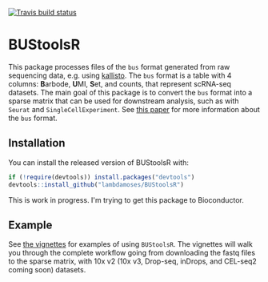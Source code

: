 [![Travis build status](https://travis-ci.org/lambdamoses/BUStoolsR.svg?branch=master)](https://travis-ci.org/lambdamoses/BUStoolsR)

# BUStoolsR

This package processes files of the `bus` format generated from raw sequencing data, e.g. using [kallisto](http://pachterlab.github.io/kallisto/). The `bus` format is a table with 4 columns: **B**arbode, **U**MI, **S**et, and counts, that represent scRNA-seq datasets. The main goal of this package is to convert the `bus` format into a sparse matrix that can be used for downstream analysis, such as with `Seurat` and `SingleCellExperiment`. See [this paper](https://www.biorxiv.org/content/early/2018/11/21/472571) for more information about the `bus` format.

## Installation

You can install the released version of BUStoolsR with:

``` r
if (!require(devtools)) install.packages("devtools")
devtools::install_github("lambdamoses/BUStoolsR")
```

This is work in progress. I'm trying to get this package to Bioconductor.

## Example
See [the vignettes](https://github.com/lambdamoses/BUStoolsR_notebooks) for examples of using `BUStoolsR`. The vignettes will walk you through the complete workflow going from downloading the fastq files to the sparse matrix, with 10x v2 (10x v3, Drop-seq, inDrops, and CEL-seq2 coming soon) datasets. 
